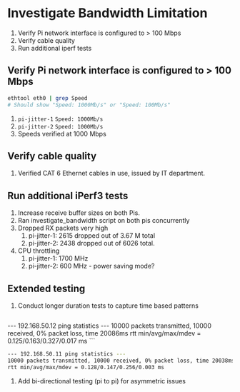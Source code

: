 # Investigate Bandwidth Limitation
1. Verify Pi network interface is configured to > 100 Mbps
2. Verify cable quality
3. Run additional iperf tests

## Verify Pi network interface is configured to > 100 Mbps
```bash
ethtool eth0 | grep Speed
# Should show "Speed: 1000Mb/s" or "Speed: 100Mb/s"
```
1. `pi-jitter-1` `Speed: 1000Mb/s`
2. `pi-jitter-2` `Speed: 1000Mb/s`
3. Speeds verified at 1000 Mbps

## Verify cable quality
1. Verified CAT 6 Ethernet cables in use, issued by IT department.

## Run additional iPerf3 tests
1. Increase receive buffer sizes on both Pis.
2. Ran investigate_bandwidth script on both pis concurrently
3. Dropped RX packets very high
	1. pi-jitter-1: 2615 dropped out of 3.67 M total
	2. pi-jitter-2: 2438 dropped out of 6026 total. 
4. CPU throttling
	1. pi-jitter-1: 1700 MHz
	2. pi-jitter-2: 600 MHz - power saving mode?

## Extended testing
1. Conduct longer duration tests to capture time based patterns
	```bash
--- 192.168.50.12 ping statistics ---
10000 packets transmitted, 10000 received, 0% packet loss, time 20086ms
rtt min/avg/max/mdev = 0.125/0.163/0.327/0.017 ms
	   ```
```bash
--- 192.168.50.11 ping statistics ---
10000 packets transmitted, 10000 received, 0% packet loss, time 20038ms
rtt min/avg/max/mdev = 0.128/0.147/0.256/0.003 ms

```
1. Add bi-directional testing (pi to pi) for asymmetric issues